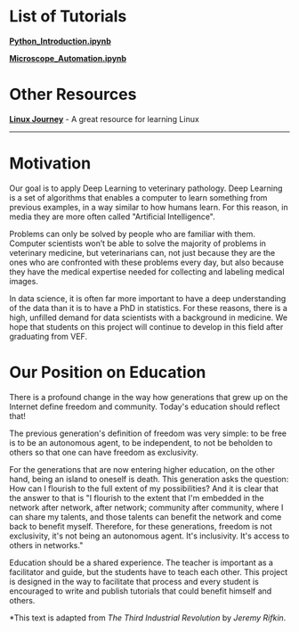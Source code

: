 # List of Tutorials
[**Python_Introduction.ipynb**](https://github.com/department-of-vet-pathology-unizg/tutorials/blob/master/notebooks/Python_Introduction.ipynb)

[**Microscope_Automation.ipynb**](https://github.com/department-of-vet-pathology-unizg/tutorials/blob/master/notebooks/Microscope_Automation.ipynb)

# Other Resources
[**Linux Journey**](https://linuxjourney.com/) - A great resource for learning Linux

---

# Motivation

Our goal is to apply Deep Learning to veterinary pathology.  Deep Learning is a set of algorithms that enables a computer to learn something from previous examples, in a way similar to how humans learn. For this reason, in media they are more often called "Artificial Intelligence".

Problems can only be solved by people who are familiar with them. Computer scientists won’t be able to solve the majority of problems in veterinary medicine, but veterinarians can, not just because they are the ones who are confronted with these problems every day, but also because they have the medical expertise needed for collecting and labeling medical images.

In data science, it is often far more important to have a deep understanding of the data than it is to have a PhD in statistics. 
For these reasons, there is a high, unfilled demand for data scientists with a background in medicine. We hope that students on this project will continue to develop in this field after graduating from VEF. 


# Our Position on Education

There is a profound change in the way how generations that grew up on the Internet define freedom and community. Today's education should reflect that!

The previous generation's definition of freedom was very simple: to be free is to be an autonomous agent, to be independent, to not be beholden to others so that one can have freedom as exclusivity.

For the generations that are now entering higher education, on the other hand, being an island to oneself is death. This generation asks the question: How can I flourish to the full extent of my possibilities? And it is clear that the answer to that is "I flourish to the extent that I'm embedded in the network after network, after network; community after community, where I can share my talents, and those talents can benefit the network and come back to benefit myself. Therefore, for these generations, freedom is not exclusivity, it's not being an autonomous agent. It's inclusivity. It's access to others in networks."

Education should be a shared experience. The teacher is important as a facilitator and guide, but the students have to teach each other. This project is designed in the way to facilitate that process and every student is encouraged to write and publish tutorials that could benefit himself and others.

*This text is adapted from _The Third Industrial Revolution_ by _Jeremy Rifkin_.
